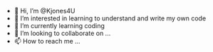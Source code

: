 - 👋 Hi, I’m @Kjones4U
- 👀 I’m interested in learning to understand and write my own code
- 🌱 I’m currently learning coding
- 💞️ I’m looking to collaborate on ...
- 📫 How to reach me ...

<!---
Kjones4U/Kjones4U is a ✨ special ✨ repository because its `README.md` (this file) appears on your GitHub profile.
You can click the Preview link to take a look at your changes.
--->
